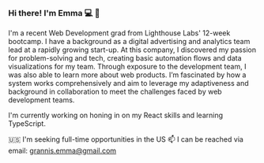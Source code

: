 ### Hi there! I'm Emma :computer: :wave:

I'm a recent Web Development grad from Lighthouse Labs' 12-week bootcamp. I have a background as a digital advertising and analytics team lead at a rapidly growing start-up. At this company, I discovered my passion for problem-solving and tech, creating basic automation flows and data visualizations for my team. Through exposure to the development team, I was also able to learn more about web products. I’m fascinated by how a system works comprehensively and aim to leverage my adaptiveness and background in collaboration to meet the challenges faced by web development teams.

I'm currently working on honing in on my React skills and learning TypeScript. 

:us: I'm seeking full-time opportunities in the US
📫 I can be reached via email: grannis.emma@gmail.com



<!--
**egrannis/egrannis** is a ✨ _special_ ✨ repository because its `README.md` (this file) appears on your GitHub profile.

Here are some ideas to get you started:

- 🔭 I’m currently working on ...
- 🌱 I’m currently learning ...
- 👯 I’m looking to collaborate on ...
- 🤔 I’m looking for help with ...
- 💬 Ask me about ...
- 📫 How to reach me: ...
- 😄 Pronouns: ...
- ⚡ Fun fact: ...
-->
